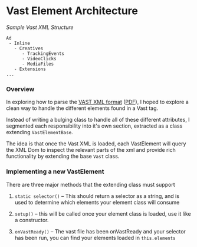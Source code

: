 # Vast Element Architecture

_Sample Vast XML Structure_

```
Ad
 - Inline
   - Creatives
      - TrackingEvents
      - VideoClicks
      - MediaFiles
   - Extensions
...
```

### Overview

In exploring how to parse the [VAST XML format](https://www.iab.com/guidelines/digital-video-ad-serving-template-vast-3-0/) ([PDF](https://www.iab.com/wp-content/uploads/2015/06/VASTv3_0.pdf)), I hoped to explore a clean way to handle the different elements found in a Vast tag.

Instead of writing a bulging class to handle all of these different attributes, I segmented each responsibility into it's own section, extracted as a class extending `VastElementBase`.

The idea is that once the Vast XML is loaded, each VastElement will query the XML Dom to inspect the relevant parts of the xml and provide rich functionality by extending the base `Vast` class.

### Implementing a new VastElement

There are three major methods that the extending class must support

1. `static selector()` – This should return a selector as a string, and is used to determine which elements your element class will consume

1. `setup()` – this will be called once your element class is loaded, use it like a constructor.

1. `onVastReady()` – The vast file has been onVastReady and your selector has been run, you can find your elements loaded in `this.elements`
